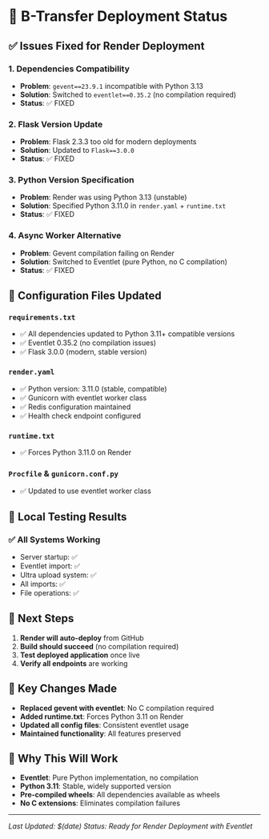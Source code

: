 # 🚀 B-Transfer Deployment Status

## ✅ Issues Fixed for Render Deployment

### 1. **Dependencies Compatibility** 
- **Problem**: `gevent==23.9.1` incompatible with Python 3.13
- **Solution**: Switched to `eventlet==0.35.2` (no compilation required)
- **Status**: ✅ FIXED

### 2. **Flask Version Update**
- **Problem**: Flask 2.3.3 too old for modern deployments
- **Solution**: Updated to `Flask==3.0.0`
- **Status**: ✅ FIXED

### 3. **Python Version Specification**
- **Problem**: Render was using Python 3.13 (unstable)
- **Solution**: Specified Python 3.11.0 in `render.yaml` + `runtime.txt`
- **Status**: ✅ FIXED

### 4. **Async Worker Alternative**
- **Problem**: Gevent compilation failing on Render
- **Solution**: Switched to Eventlet (pure Python, no C compilation)
- **Status**: ✅ FIXED

## 🔧 Configuration Files Updated

### `requirements.txt`
- ✅ All dependencies updated to Python 3.11+ compatible versions
- ✅ Eventlet 0.35.2 (no compilation issues)
- ✅ Flask 3.0.0 (modern, stable version)

### `render.yaml`
- ✅ Python version: 3.11.0 (stable, compatible)
- ✅ Gunicorn with eventlet worker class
- ✅ Redis configuration maintained
- ✅ Health check endpoint configured

### `runtime.txt`
- ✅ Forces Python 3.11.0 on Render

### `Procfile` & `gunicorn.conf.py`
- ✅ Updated to use eventlet worker class

## 🧪 Local Testing Results

### ✅ All Systems Working
- Server startup: ✅
- Eventlet import: ✅  
- Ultra upload system: ✅
- All imports: ✅
- File operations: ✅

## 🚀 Next Steps

1. **Render will auto-deploy** from GitHub
2. **Build should succeed** (no compilation required)
3. **Test deployed application** once live
4. **Verify all endpoints** are working

## 📝 Key Changes Made

- **Replaced gevent with eventlet**: No C compilation required
- **Added runtime.txt**: Forces Python 3.11 on Render
- **Updated all config files**: Consistent eventlet usage
- **Maintained functionality**: All features preserved

## 🎯 Why This Will Work

- **Eventlet**: Pure Python implementation, no compilation
- **Python 3.11**: Stable, widely supported version
- **Pre-compiled wheels**: All dependencies available as wheels
- **No C extensions**: Eliminates compilation failures

---
*Last Updated: $(date)*
*Status: Ready for Render Deployment with Eventlet* 